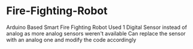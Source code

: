 # Fire-Fighting-Robot
Arduino Based Smart Fire Fighting Robot 
Used 1 Digital Sensor instead of analog as more analog sensors weren't available
Can replace the sensor with an analog one and modify the code accordingly
